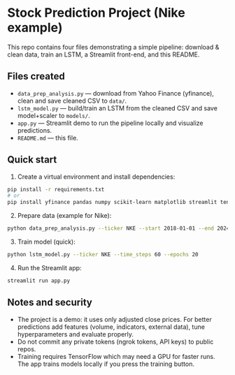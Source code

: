 # Stock Prediction Project (Nike example)

This repo contains four files demonstrating a simple pipeline: download & clean data, train an LSTM, a Streamlit front-end, and this README.

## Files created
- `data_prep_analysis.py` — download from Yahoo Finance (yfinance), clean and save cleaned CSV to `data/`.
- `lstm_model.py` — build/train an LSTM from the cleaned CSV and save model+scaler to `models/`.
- `app.py` — Streamlit demo to run the pipeline locally and visualize predictions.
- `README.md` — this file.

## Quick start

1. Create a virtual environment and install dependencies:

```bash
pip install -r requirements.txt
# or
pip install yfinance pandas numpy scikit-learn matplotlib streamlit tensorflow joblib
```

2. Prepare data (example for Nike):

```bash
python data_prep_analysis.py --ticker NKE --start 2018-01-01 --end 2024-12-31
```

3. Train model (quick):

```bash
python lstm_model.py --ticker NKE --time_steps 60 --epochs 20
```

4. Run the Streamlit app:

```bash
streamlit run app.py
```

## Notes and security
- The project is a demo: it uses only adjusted close prices. For better predictions add features (volume, indicators, external data), tune hyperparameters and evaluate properly.
- Do not commit any private tokens (ngrok tokens, API keys) to public repos.
- Training requires TensorFlow which may need a GPU for faster runs. The app trains models locally if you press the training button.
